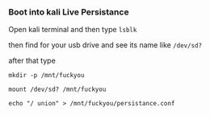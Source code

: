 ### Boot into kali Live Persistance

Open kali terminal and then type ```lsblk```

then find for your usb drive and see its name like ```/dev/sd?```

after that type

```mkdir -p /mnt/fuckyou```

```mount /dev/sd? /mnt/fuckyou```

```echo "/ union" > /mnt/fuckyou/persistance.conf```
